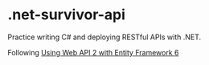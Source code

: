 # .net-survivor-api
Practice writing C# and deploying RESTful APIs with .NET.

Following [Using Web API 2 with Entity Framework 6
](https://docs.microsoft.com/en-us/aspnet/web-api/overview/data/using-web-api-with-entity-framework/part-1)
